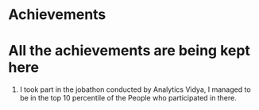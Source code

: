 # Achievements
# All the achievements are being kept here
1. I took part in the jobathon conducted by Analytics
Vidya, I managed to be in the top 10 percentile of the 
People who participated in there.
